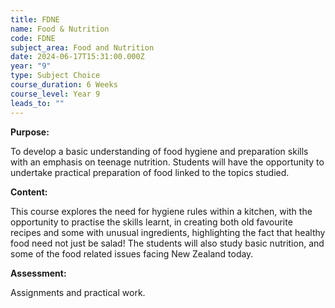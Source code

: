 ```yaml
---
title: FDNE
name: Food & Nutrition
code: FDNE
subject_area: Food and Nutrition
date: 2024-06-17T15:31:00.000Z
year: "9"
type: Subject Choice
course_duration: 6 Weeks
course_level: Year 9
leads_to: ""
---
```

**Purpose:**

To develop a basic understanding of food hygiene and preparation skills with an emphasis on teenage nutrition. Students will have the opportunity to undertake practical preparation of food linked to the topics studied.

**Content:**

This course explores the need for hygiene rules within a kitchen, with the opportunity to practise the skills learnt, in creating both old favourite recipes and some with unusual ingredients, highlighting the fact that healthy food need not just be salad! The students will also study basic nutrition, and some of the food related issues facing New Zealand today.

**Assessment:**

Assignments and practical work.
